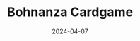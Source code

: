 ---
layout: post
title: "Bohnanza Cardgame"
date: 2024-04-07
category: project
image: /assets/img/Bohananza_main.png
redirect: https://gitlab.ethz.ch/ndickenmann/mr.beans-bohnanza
details:
  - "Implemented the  <a href='https://en.wikipedia.org/wiki/Bohnanza'>card game Bohnanza </a> for the very first time"  
     
  - "• Set the requirement elicitation and the software design requirements" 
  - "• Designed and Implemented frontend using the WxWidgets framework in C++"
  - "• Conceived a scheme to allow for interplayer trading of cards"
  - "• Streamlined project coordination using Git "
featured: true
---